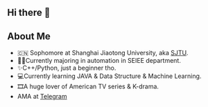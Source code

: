 ## Hi there 👋

## About Me
- 🇨🇳 Sophomore at Shanghai Jiaotong University, aka [SJTU](sjtu.edy.cn).
- 🧑‍🏫Currently majoring in automation in SEIEE department.
- ✨C++/Python, just a beginner tho.
- 💻Currently learning JAVA & Data Structure & Machine Learning.
- 🎞️A huge lover of American TV series & K-drama.
- AMA at [Telegram](https://t.me/jing_hong_ke)
<!--
**liuyang2005/liuyang2005** is a ✨ _special_ ✨ repository because its `README.md` (this file) appears on your GitHub profile.

Here are some ideas to get you started:

- 🔭 I’m currently working on ...
- 🌱 I’m currently learning ...
- 👯 I’m looking to collaborate on ...
- 🤔 I’m looking for help with ...
- 💬 Ask me about ...
- 📫 How to reach me: ...
- 😄 Pronouns: ...
- ⚡ Fun fact: ...
-->
